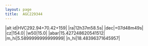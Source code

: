 ```yaml
---
layout: page
title:  AGC229344
--- 
```

|alt id|HVC292.94+70.42+159|
|ra|12h37m58.5s|
|dec|+07d48m49s|
|cz|154.0|
|w50|15.0|
|abar|15.427248620541512|
|m_hi|5.5899999999999999|
|n_hi|18.48396371645957|
